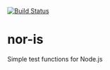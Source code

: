 [![Build Status](https://secure.travis-ci.org/Sendanor/nor-is.png?branch=master)](http://travis-ci.org/Sendanor/nor-is)

nor-is
======

Simple test functions for Node.js
